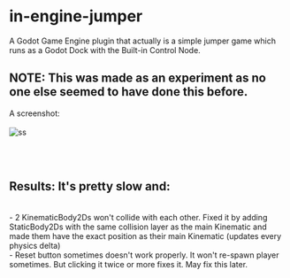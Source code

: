 # in-engine-jumper

A Godot Game Engine plugin that actually is a simple jumper game which runs as a Godot Dock with the Built-in Control Node.<br>
<h2> NOTE: This was made as an experiment as no one else seemed to have done this before. </h2>

A screenshot: <br><br>
![ss](https://user-images.githubusercontent.com/81418329/118756267-638c3f80-b88c-11eb-8863-6ec6f8d4688e.PNG)

<br><br>
<h2> Results: It's pretty slow and: </h2>
<br>
  - 2 KinematicBody2Ds won't collide with each other. Fixed it by adding StaticBody2Ds with the same collision layer as the main Kinematic and made them have the exact position as their main Kinematic (updates every physics delta) <br>
  - Reset button sometimes doesn't work properly. It won't re-spawn player sometimes. But clicking it twice or more fixes it. May fix this later.
<br>
